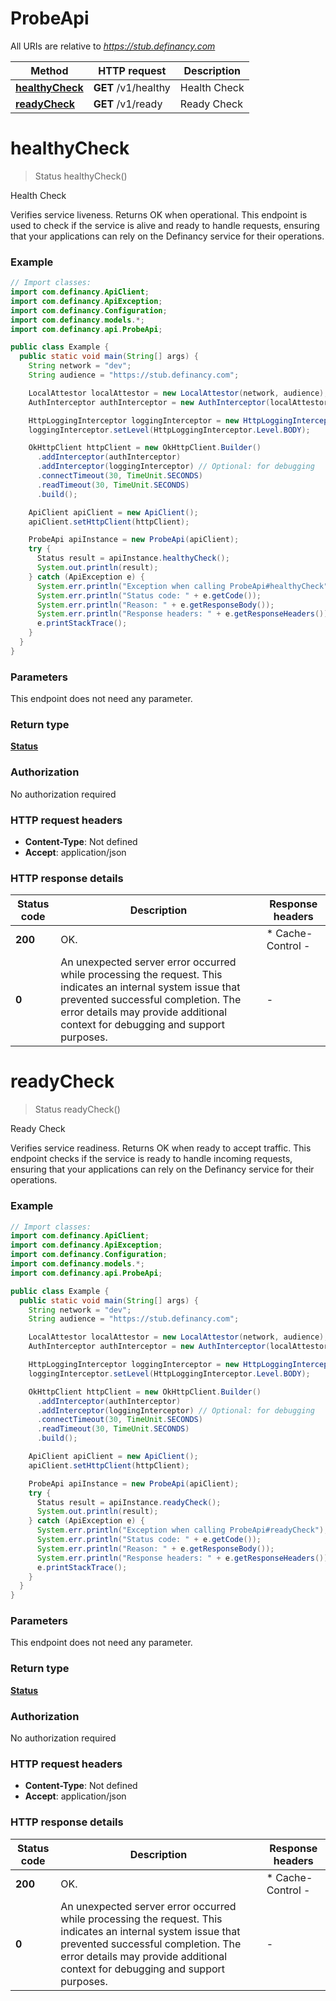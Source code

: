 # ProbeApi

All URIs are relative to *https://stub.definancy.com*

| Method | HTTP request | Description |
|------------- | ------------- | -------------|
| [**healthyCheck**](ProbeApi.md#healthyCheck) | **GET** /v1/healthy | Health Check |
| [**readyCheck**](ProbeApi.md#readyCheck) | **GET** /v1/ready | Ready Check |


<a id="healthyCheck"></a>
# **healthyCheck**
> Status healthyCheck()

Health Check

Verifies service liveness. Returns OK when operational. This endpoint is used to check if the service is alive and ready to handle requests,  ensuring that your applications can rely on the Definancy service for their operations.

### Example
```java
// Import classes:
import com.definancy.ApiClient;
import com.definancy.ApiException;
import com.definancy.Configuration;
import com.definancy.models.*;
import com.definancy.api.ProbeApi;

public class Example {
  public static void main(String[] args) {
    String network = "dev";
    String audience = "https://stub.definancy.com";

    LocalAttestor localAttestor = new LocalAttestor(network, audience);
    AuthInterceptor authInterceptor = new AuthInterceptor(localAttestor);

    HttpLoggingInterceptor loggingInterceptor = new HttpLoggingInterceptor();
    loggingInterceptor.setLevel(HttpLoggingInterceptor.Level.BODY);

    OkHttpClient httpClient = new OkHttpClient.Builder()
      .addInterceptor(authInterceptor)
      .addInterceptor(loggingInterceptor) // Optional: for debugging
      .connectTimeout(30, TimeUnit.SECONDS)
      .readTimeout(30, TimeUnit.SECONDS)
      .build();

    ApiClient apiClient = new ApiClient();
    apiClient.setHttpClient(httpClient);

    ProbeApi apiInstance = new ProbeApi(apiClient);
    try {
      Status result = apiInstance.healthyCheck();
      System.out.println(result);
    } catch (ApiException e) {
      System.err.println("Exception when calling ProbeApi#healthyCheck");
      System.err.println("Status code: " + e.getCode());
      System.err.println("Reason: " + e.getResponseBody());
      System.err.println("Response headers: " + e.getResponseHeaders());
      e.printStackTrace();
    }
  }
}
```

### Parameters
This endpoint does not need any parameter.

### Return type

[**Status**](Status.md)

### Authorization

No authorization required

### HTTP request headers

 - **Content-Type**: Not defined
 - **Accept**: application/json

### HTTP response details
| Status code | Description | Response headers |
|-------------|-------------|------------------|
| **200** | OK. |  * Cache-Control -  <br>  |
| **0** | An unexpected server error occurred while processing the request. This indicates an internal system issue that prevented successful completion. The error details may provide additional context for debugging and support purposes. |  -  |

<a id="readyCheck"></a>
# **readyCheck**
> Status readyCheck()

Ready Check

Verifies service readiness. Returns OK when ready to accept traffic. This endpoint checks if the service is ready to handle incoming requests, ensuring that your applications can rely on the Definancy service for their operations.

### Example
```java
// Import classes:
import com.definancy.ApiClient;
import com.definancy.ApiException;
import com.definancy.Configuration;
import com.definancy.models.*;
import com.definancy.api.ProbeApi;

public class Example {
  public static void main(String[] args) {
    String network = "dev";
    String audience = "https://stub.definancy.com";

    LocalAttestor localAttestor = new LocalAttestor(network, audience);
    AuthInterceptor authInterceptor = new AuthInterceptor(localAttestor);

    HttpLoggingInterceptor loggingInterceptor = new HttpLoggingInterceptor();
    loggingInterceptor.setLevel(HttpLoggingInterceptor.Level.BODY);

    OkHttpClient httpClient = new OkHttpClient.Builder()
      .addInterceptor(authInterceptor)
      .addInterceptor(loggingInterceptor) // Optional: for debugging
      .connectTimeout(30, TimeUnit.SECONDS)
      .readTimeout(30, TimeUnit.SECONDS)
      .build();

    ApiClient apiClient = new ApiClient();
    apiClient.setHttpClient(httpClient);

    ProbeApi apiInstance = new ProbeApi(apiClient);
    try {
      Status result = apiInstance.readyCheck();
      System.out.println(result);
    } catch (ApiException e) {
      System.err.println("Exception when calling ProbeApi#readyCheck");
      System.err.println("Status code: " + e.getCode());
      System.err.println("Reason: " + e.getResponseBody());
      System.err.println("Response headers: " + e.getResponseHeaders());
      e.printStackTrace();
    }
  }
}
```

### Parameters
This endpoint does not need any parameter.

### Return type

[**Status**](Status.md)

### Authorization

No authorization required

### HTTP request headers

 - **Content-Type**: Not defined
 - **Accept**: application/json

### HTTP response details
| Status code | Description | Response headers |
|-------------|-------------|------------------|
| **200** | OK. |  * Cache-Control -  <br>  |
| **0** | An unexpected server error occurred while processing the request. This indicates an internal system issue that prevented successful completion. The error details may provide additional context for debugging and support purposes. |  -  |

